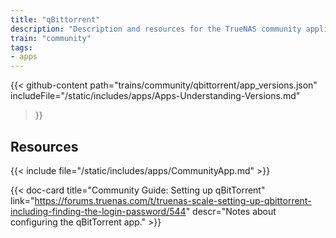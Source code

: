 ```yaml
---
title: "qBittorrent"
description: "Description and resources for the TrueNAS community application called qBittorrent."
train: "community"
tags:
- apps
---
```


{{< github-content 
    path="trains/community/qbittorrent/app_versions.json"
	includeFile="/static/includes/apps/Apps-Understanding-Versions.md"
>}}

## Resources

{{< include file="/static/includes/apps/CommunityApp.md" >}}

<!--
{{< include file="/static/includes/apps/CommunityPleaseExpand.md" >}}
-->

<div class="docs-sections">

{{< doc-card title="Community Guide: Setting up qBitTorrent" link="https://forums.truenas.com/t/truenas-scale-setting-up-qbittorrent-including-finding-the-login-password/544"
descr="Notes about configuring the qBitTorrent app." >}}

</div>
